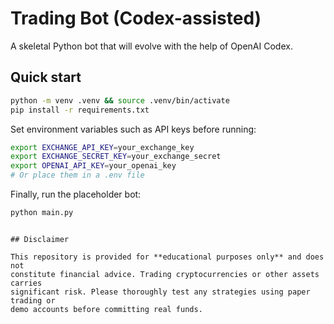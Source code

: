 # Trading Bot (Codex-assisted)

A skeletal Python bot that will evolve with the help of OpenAI Codex.  
## Quick start
```bash
python -m venv .venv && source .venv/bin/activate
pip install -r requirements.txt
```

Set environment variables such as API keys before running:

```bash
export EXCHANGE_API_KEY=your_exchange_key
export EXCHANGE_SECRET_KEY=your_exchange_secret
export OPENAI_API_KEY=your_openai_key
# Or place them in a .env file
```

Finally, run the placeholder bot:

```bash
python main.py
```

```

## Disclaimer

This repository is provided for **educational purposes only** and does not
constitute financial advice. Trading cryptocurrencies or other assets carries
significant risk. Please thoroughly test any strategies using paper trading or
demo accounts before committing real funds.

